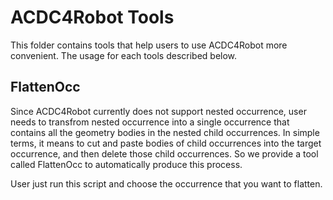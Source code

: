 # ACDC4Robot Tools
This folder contains tools that help users to use ACDC4Robot more convenient.
The usage for each tools described below.

## FlattenOcc
Since ACDC4Robot currently does not support nested occurrence, user needs to transfrom nested occurrence into a single occurrence that contains all the geometry bodies in the nested child occurrences. 
In simple terms, it means to cut and paste bodies of child occurrences into the target occurrence, and then delete those child occurrences.
So we provide a tool called FlattenOcc to automatically produce this process.

User just run this script and choose the occurrence that you want to flatten.